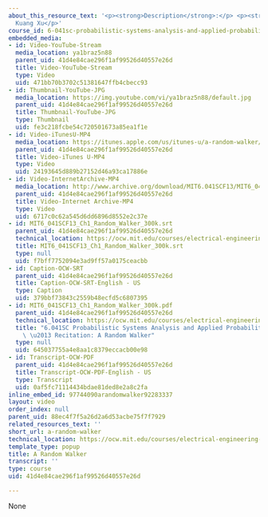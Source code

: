 ```yaml
---
about_this_resource_text: '<p><strong>Description</strong>:</p> <p><strong>Instructor</strong>:
  Kuang Xu</p>'
course_id: 6-041sc-probabilistic-systems-analysis-and-applied-probability-fall-2013
embedded_media:
- id: Video-YouTube-Stream
  media_location: ya1braz5n88
  parent_uid: 41d4e84cae296f1af99526d40557e26d
  title: Video-YouTube-Stream
  type: Video
  uid: 471bb70b3702c51381647ffb4cbecc93
- id: Thumbnail-YouTube-JPG
  media_location: https://img.youtube.com/vi/ya1braz5n88/default.jpg
  parent_uid: 41d4e84cae296f1af99526d40557e26d
  title: Thumbnail-YouTube-JPG
  type: Thumbnail
  uid: fe3c218fcbe54c720501673a85ea1f1e
- id: Video-iTunesU-MP4
  media_location: https://itunes.apple.com/us/itunes-u/a-random-walker/id814580809?i=249378087
  parent_uid: 41d4e84cae296f1af99526d40557e26d
  title: Video-iTunes U-MP4
  type: Video
  uid: 24193645d889b27152d46a93ca17886e
- id: Video-InternetArchive-MP4
  media_location: http://www.archive.org/download/MIT6.041SCF13/MIT6_041SCF13_Ch1_Random_Walker_300k.mp4
  parent_uid: 41d4e84cae296f1af99526d40557e26d
  title: Video-Internet Archive-MP4
  type: Video
  uid: 6717c0c62a545d6dd6896d8552e2c37e
- id: MIT6_041SCF13_Ch1_Random_Walker_300k.srt
  parent_uid: 41d4e84cae296f1af99526d40557e26d
  technical_location: https://ocw.mit.edu/courses/electrical-engineering-and-computer-science/6-041sc-probabilistic-systems-analysis-and-applied-probability-fall-2013/unit-i/lecture-3/a-random-walker/MIT6_041SCF13_Ch1_Random_Walker_300k.srt
  title: MIT6_041SCF13_Ch1_Random_Walker_300k.srt
  type: null
  uid: f7bff7752094e3ad9ff57a0175ceacbb
- id: Caption-OCW-SRT
  parent_uid: 41d4e84cae296f1af99526d40557e26d
  title: Caption-OCW-SRT-English - US
  type: Caption
  uid: 379bbf73843c2559b48ecfd5c6807395
- id: MIT6_041SCF13_Ch1_Random_Walker_300k.pdf
  parent_uid: 41d4e84cae296f1af99526d40557e26d
  technical_location: https://ocw.mit.edu/courses/electrical-engineering-and-computer-science/6-041sc-probabilistic-systems-analysis-and-applied-probability-fall-2013/unit-i/lecture-3/a-random-walker/MIT6_041SCF13_Ch1_Random_Walker_300k.pdf
  title: "6.041SC Probabilistic Systems Analysis and Applied Probability, Fall 2013Transcript\
    \ \u2013 Recitation: A Random Walker"
  type: null
  uid: 645037755a4e8aa1c8379eccacb00e98
- id: Transcript-OCW-PDF
  parent_uid: 41d4e84cae296f1af99526d40557e26d
  title: Transcript-OCW-PDF-English - US
  type: Transcript
  uid: 0af5fc71114434bdae81ded8e2a8c2fa
inline_embed_id: 97744090arandomwalker92283337
layout: video
order_index: null
parent_uid: 88ec4f7f5a26d2a6d53acbe75f7f7929
related_resources_text: ''
short_url: a-random-walker
technical_location: https://ocw.mit.edu/courses/electrical-engineering-and-computer-science/6-041sc-probabilistic-systems-analysis-and-applied-probability-fall-2013/unit-i/lecture-3/a-random-walker
template_type: popup
title: A Random Walker
transcript: ''
type: course
uid: 41d4e84cae296f1af99526d40557e26d

---
```

None